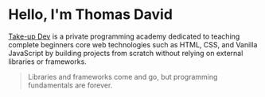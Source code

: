 #  Hello, I'm Thomas David

[Take-up Dev](http://takeup.dev) is a private programming academy dedicated to teaching complete beginners core web technologies such as HTML, CSS, and Vanilla JavaScript by building projects from scratch without relying on external libraries or frameworks.

> Libraries and frameworks come and go, but programming fundamentals are forever.